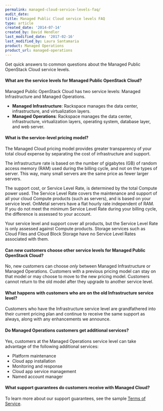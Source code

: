 ```yaml
---
permalink: managed-cloud-service-levels-faq/
audit_date:
title: Managed Public Cloud service levels FAQ
type: article
created_date: '2014-07-14'
created_by: David Hendler
last_modified_date: '2017-02-16'
last_modified_by: Laura Santamaria
product: Managed Operations
product_url: managed-operations
---
```


Get quick answers to common questions about the Managed Public OpenStack Cloud
service levels.

#### What are the service levels for Managed Public OpenStack Cloud?

Managed Public OpenStack Cloud has two service levels: Managed Infrastructure
and Managed Operations.

-   **Managed Infrastructure**: Rackspace manages the data center,
    infrastructure, and virtualization layers.
-   **Managed Operations**: Rackspace manages the data center, infrastructure,
    virtualization layers, operating system, database layer, and web server.

#### What is the service-level pricing model?

The Managed Cloud pricing model provides greater transparency of your total
cloud expense by separating the cost of infrastructure and support.

The infrastructure rate is based on the number of gigabytes (GB) of random
access memory (RAM) used during the billing cycle, and not on the types of
server. This way, many small servers are the same price as fewer larger servers.

The support cost, or Service Level Rate, is determined by the total Compute
power used. The Service Level Rate covers the maintenance and support of all
your cloud Compute products (such as servers), and is based on your service
level. OnMetal servers have a flat hourly rate independent of RAM. If you do not
meet the minimum Service Level Rate during your billing cycle, the difference is
assessed to your account.

Your service level and support cover all products, but the Service Level Rate is
only assessed against Compute products. Storage services such as Cloud Files and
Cloud Block Storage have no Service Level Rates associated with them.

#### Can new customers choose other service levels for Managed Public OpenStack Cloud?

No, new customers can choose *only* between Managed Infrastructure or Managed
Operations. Customers with a previous pricing model can stay on that model or
may choose to move to the new pricing model. Customers cannot return to the old
model after they upgrade to another service level.

#### What happens with customers who are on the old Infrastructure service level?

Customers who have the Infrastructure service level are grandfathered into their
current pricing plan and continue to receive the same support as always, along
with any enhancements we announce.

#### Do Managed Operations customers get additional services?

Yes, customers at the Managed Operations service level can take advantage of the
following additional services:

-   Platform maintenance
-   Cloud app installation
-   Monitoring and response
-   Cloud app service management
-   Named account manager

#### What support guarantees do customers receive with Managed Cloud?

To learn more about our support guarantees, see the sample
[Terms of Service](https://www.rackspace.com/information/legal/cloud/tos).
